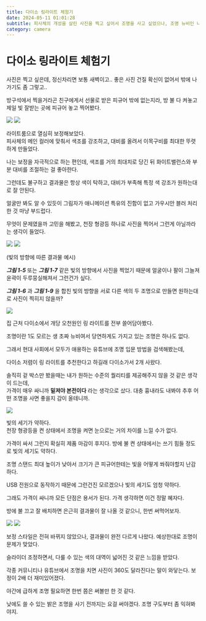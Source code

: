 ```yaml
---
title: 다이소 링라이트 체험기
date: 2024-05-11 01:01:28
subtitle: 피사체의 개성을 살린 사진을 찍고 싶어서 조명을 사고 싶었으나, 조명 뉴비인 나는 아무것도 모르기 때문에 우선 다이소 링라이트로 체험을 해봤다.
category: camera
---
```


<div class="fit-center">

# 다이소 링라이트 체험기

사진은 찍고 싶은데, 정신차리면 보통 새벽이고.. 좋은 사진 건질 확신이 없어서 밖에 나가기도 좀 그렇고..

방구석에서 찍을거라곤 친구에게서 선물로 받은 피규어 밖에 없는지라, 방 불 다 켜놓고 제일 빛 잘받는 곳에 피규어 놓고 찍어봤다.

<div class="gallery">
  <img src="/images/2024-05-11-daiso-ring-light/1.webp" />
  <img src="/images/2024-05-11-daiso-ring-light/6.webp" />
</div>

<p class="caption">
  라이트룸으로 열심히 보정해보았다.<br/>
  피사체의 메인 컬러에 맞춰서 색조를 강조하고, 대비를 올려서 이목구비를 최대한 뚜렷하게 만들었다.<br/>
</p>

나는 보정을 자극적으로 하는 편인데, 색조를 거의 최대치로 당긴 뒤 화이트밸런스와 부분 대비를 조절하는 걸 좋아한다.

그런데도 불구하고 결과물은 항상 색이 탁하고, 대비가 부족해 특정 색 강조가 원하는대로 잘 안된다.

얼굴만 봐도 알 수 있듯이 그림자가 애니메이션 특유의 진함이 없고 가우시안 블러 처리한 것 마냥 부드럽다.

무엇이 문제였을까 고민을 해봤고, 천장 형광등 하나로 사진을 찍어서 그런게 아닐까라는 생각이 들었다.

<div class="gallery">
  <img src="/images/2024-05-11-daiso-ring-light/7.webp" />
  <img src="/images/2024-05-11-daiso-ring-light/8.webp" />
</div>

<p class="caption">
  (빛의 방향에 따른 결과물 예시)
</p>

**_그림 1-5_** 또는 **_그림 1-7_** 같은 빛의 방향에서 사진을 찍었기 때문에 얼굴이나 팔이 그늘져 윤곽이 두루뭉실해져서 그런건가 싶다.

**_그림 1-6_** 과 **_그림 1-9_** 을 합친 빛의 방향을 서로 다른 색의 두 조명으로 만들면 원하는대로 사진이 찍히지 않을까?

<img src="/images/2024-05-11-daiso-ring-light/2.webp" />

<p class="caption">
  집 근처 다이소에서 개당 오천원인 링 라이트를 전부 쓸어담아봤다.
</p>

조명이란 1도 모르는 생 초짜 뉴비여서 당연하게도 가지고 있는 조명은 하나도 없다.

그래서 현대 사회에서 모두가 애용하는 유튜브에 조명 입문 방법을 검색해봤는데,

다이소 저렴이 링 라이트를 추천한다고 하길래 다이소가서 2개 사왔다.

솔직히 겉 박스만 봤을때는 내가 원하는 수준의 퀄리티를 제공해주지 않을 것 같은 생각이 드는데,  
가격이 매우 싸니까 **밑져야 본전이다** 라는 생각으로 샀다. 대충 흉내라도 내봐야 추후 어떤 조명을 사면 좋을지 감이 올테니까.

<img src="/images/2024-05-11-daiso-ring-light/3.webp" />

<p class="caption">
  빛의 세기가 약하다.<br/>
  천장 형광등을 켠 상태에서 조명을 켜면 눈으로는 거의 차이를 느낄 수가 없다.
</p>

가격이 싸서 그런지 확실히 제품 마감이 후지다. 방에 불 켠 상태에서는 쓰기 힘들 정도로 빛의 세기도 약하다.

조명 스탠드 최대 높이가 낮아서 크기가 큰 피규어한테는 빛을 어떻게 쏴줘야할지 난감하다.

USB 전원으로 동작하기 때문에 그런건진 모르겠으나 빛의 세기도 엄청 약하다.

그래도 가격이 싸니까 모든 단점은 용서가 된다. 가격 생각하면 이건 정말 혜자다.

방에 불 끄고 잘 배치하면 은근히 결과물이 잘 나올 것 같으니, 한번 써먹어보자.

</div>

<div class="gallery">
  <img src="/images/2024-05-11-daiso-ring-light/5.webp" />
  <img src="/images/2024-05-11-daiso-ring-light/4.webp" />
</div>

<div class="fit-center">

보정 스타일은 전혀 바뀌지 않았으나, 결과물이 완전 다르게 나왔다. 예상한대로 조명이 문제가 맞았다.

슬라이더 조정하면서, 다룰 수 있는 색의 대역이 넓어진 것 같은 느낌을 받았다.

각종 커뮤니티나 유튜브에서 조명을 치면 사진이 360도 달라진다는 말이 와닿는다. 보정이 2배 더 재미있어졌다.

야간에 급하게 조명 필요하면 한번 쯤은 써볼만 한 것 같다.

낮에도 쓸 수 있는 밝은 조명을 사기 전까지는 요걸 써야겠다. 조명 구도부터 좀 익혀봐야지.

</div>
